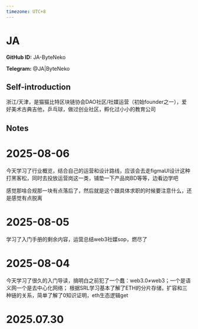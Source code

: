 ```yaml
---
timezone: UTC+8
---
```


# JA

**GitHub ID:** JA-ByteNeko

**Telegram:** @JA|ByteNeko

## Self-introduction

浙江/天津，是猫猫比特区块链协会DAO社区/社媒运营（初始founder之一），爱好美术古典吉他，乒乓球，做过创业社区，孵化过小小的教育公司

## Notes

<!-- Content_START -->
# 2025-08-06

今天学习了行业概览，结合自己的运营和设计路线，应该会去走figmaUI设计这种打黑客松，同时去投放运营岗这一类，铺垫一下产品岗BD等等，边看边学吧

感觉那啥合规那一块有点落后了，然后就是这个跟具体求职的时候要注意什么，还是感觉有点脱离

# 2025-08-05

学习了入门手册的剩余内容，运营总结web3社媒sop，燃尽了

# 2025-08-04

今天学习了很久的入门导读，搞明白之前犯了一个蠢：web3.0≠web3；一个是语义网一个是去中心化网络；
根据SRL学习基本了解了ETH的分片存储，扩容和三种链的关系，简单了解了0知识证明，eth生态逻辑get

# 2025.07.30


<!-- Content_END -->
